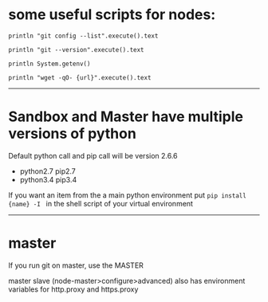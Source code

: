 # some useful scripts for nodes:
`println "git config --list".execute().text`

`println "git --version".execute().text`

`println System.getenv()`

`println "wget -qO- {url}".execute().text ` 



***
# Sandbox and Master have multiple versions of python
Default python call and pip call will be version 2.6.6

* python2.7  pip2.7
* python3.4 pip3.4

If you want an item from the a main python environment put 
`pip install {name} -I `
in the shell script of your virtual environment

***
# master
If you run git on master, use the MASTER

master slave (node-master>configure>advanced) also has environment variables for http.proxy and https.proxy

